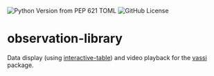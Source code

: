 ![Python Version from PEP 621 TOML](https://img.shields.io/python/required-version-toml?tomlFilePath=https%3A%2F%2Fraw.githubusercontent.com%2Fpnuehrenberg%2Fobservation-library%2Fmain%2Fpyproject.toml)
![GitHub License](https://img.shields.io/github/license/pnuehrenberg/observation-library)

# observation-library

Data display (using [interactive-table](https://github.com/pnuehrenberg/interactive-table)) and video playback for the [vassi](https://github.com/pnuehrenberg/vassi) package.
